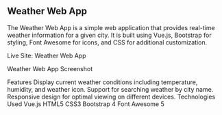 <h2>Weather Web App</h2>
The Weather Web App is a simple web application that provides real-time weather information for a given city. It is built using Vue.js, Bootstrap for styling, Font Awesome for icons, and CSS for additional customization.

Live Site: Weather Web App

Weather Web App Screenshot

Features
Display current weather conditions including temperature, humidity, and weather icon.
Support for searching weather by city name.
Responsive design for optimal viewing on different devices.
Technologies Used
Vue.js
HTML5
CSS3
Bootstrap 4
Font Awesome 5
